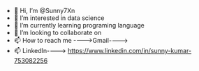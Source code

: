 - 👋 Hi, I’m @Sunny7Xn
- 👀 I’m interested in data science
- 🌱 I’m currently learning programing language
- 💞️ I’m looking to collaborate on 
- 📫 How to reach me ---->Gmail----> 
- 📫  LinkedIn----> https://www.linkedin.com/in/sunny-kumar-753082256
<!---
Sunny7Xn/Sunny7Xn is a ✨ special ✨ repository because its `README.md` (this file) appears on your GitHub profile.
You can click the Preview link to take a look at your changes.
--->
